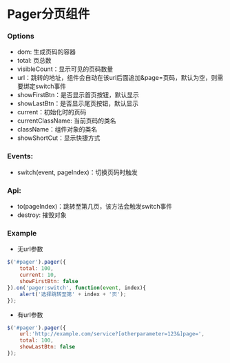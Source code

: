 Pager分页组件
====================== 
 
### Options

* dom: 生成页码的容器
* total: 页总数
* visibleCount：显示可见的页码数量
* url：跳转的地址，组件会自动在该url后面追加&page=页码，默认为空，则需要绑定switch事件
* showFirstBtn：是否显示首页按钮，默认显示
* showLastBtn：是否显示尾页按钮，默认显示
* current：初始化时的页码
* currentClassName: 当前页码的类名
* className：组件对象的类名
* showShortCut：显示快捷方式

### Events:

* switch(event, pageIndex)：切换页码时触发

### Api:

* to(pageIndex)：跳转至第几页，该方法会触发switch事件
* destroy: 摧毁对象

### Example

* 无url参数
```js
$('#pager').pager({
    total: 100,
    current: 10,
    showFirstBtn: false
}).on('pager:switch', function(event, index){
    alert('选择跳转至第' + index + '页');
});
```
* 有url参数
```js
$('#pager').pager({
    url:'http://example.com/service?[otherparameter=123&]page=',
    total: 100,
    showLastBtn: false
});
```
